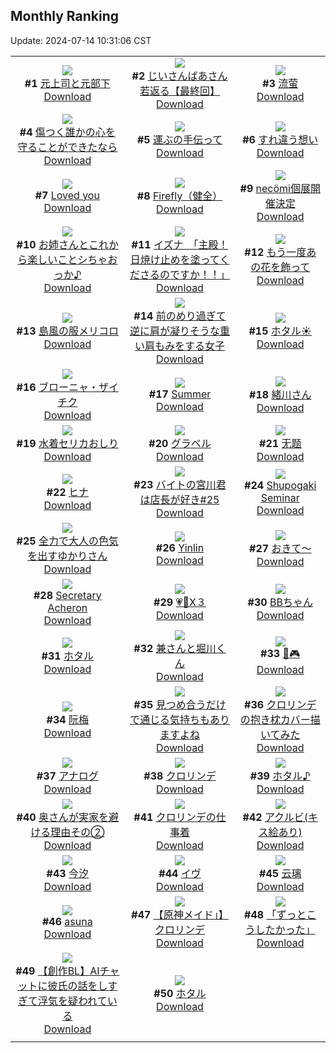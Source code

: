 ## Monthly Ranking
Update: 2024-07-14 10:31:06 CST

|      |      |      |
| :----: | :----: | :----: |
| ![](https://i.pixiv.re/c/240x480/img-master/img/2024/06/15/00/03/16/119640302_p0_master1200.jpg)<br>**#1** [元上司と元部下](https://www.pixiv.net/artworks/119640302)<br>[Download](https://i.pixiv.re/img-original/img/2024/06/15/00/03/16/119640302_p0.jpg) | ![](https://i.pixiv.re/c/240x480/img-master/img/2024/06/15/12/57/10/119650997_p0_master1200.jpg)<br>**#2** [じいさんばあさん若返る【最終回】](https://www.pixiv.net/artworks/119650997)<br>[Download](https://i.pixiv.re/img-original/img/2024/06/15/12/57/10/119650997_p0.png) | ![](https://i.pixiv.re/c/240x480/img-master/img/2024/06/15/00/02/24/119640233_p0_master1200.jpg)<br>**#3** [流萤](https://www.pixiv.net/artworks/119640233)<br>[Download](https://i.pixiv.re/img-original/img/2024/06/15/00/02/24/119640233_p0.jpg) |
| ![](https://i.pixiv.re/c/240x480/img-master/img/2024/06/15/00/00/31/119639984_p0_master1200.jpg)<br>**#4** [傷つく誰かの心を守ることができたなら](https://www.pixiv.net/artworks/119639984)<br>[Download](https://i.pixiv.re/img-original/img/2024/06/15/00/00/31/119639984_p0.png) | ![](https://i.pixiv.re/c/240x480/img-master/img/2024/06/15/22/30/04/119668563_p0_master1200.jpg)<br>**#5** [運ぶの手伝って](https://www.pixiv.net/artworks/119668563)<br>[Download](https://i.pixiv.re/img-original/img/2024/06/15/22/30/04/119668563_p0.jpg) | ![](https://i.pixiv.re/c/240x480/img-master/img/2024/06/15/00/00/27/119639966_p0_master1200.jpg)<br>**#6** [すれ違う想い](https://www.pixiv.net/artworks/119639966)<br>[Download](https://i.pixiv.re/img-original/img/2024/06/15/00/00/27/119639966_p0.png) |
| ![](https://i.pixiv.re/c/240x480/img-master/img/2024/06/15/00/08/44/119640555_p0_master1200.jpg)<br>**#7** [Loved you](https://www.pixiv.net/artworks/119640555)<br>[Download](https://i.pixiv.re/img-original/img/2024/06/15/00/08/44/119640555_p0.jpg) | ![](https://i.pixiv.re/c/240x480/img-master/img/2024/06/14/23/15/46/119638451_p0_master1200.jpg)<br>**#8** [Firefly（健全）](https://www.pixiv.net/artworks/119638451)<br>[Download](https://i.pixiv.re/img-original/img/2024/06/14/23/15/46/119638451_p0.png) | ![](https://i.pixiv.re/c/240x480/img-master/img/2024/06/15/00/00/29/119639975_p0_master1200.jpg)<br>**#9** [necömi個展開催決定](https://www.pixiv.net/artworks/119639975)<br>[Download](https://i.pixiv.re/img-original/img/2024/06/15/00/00/29/119639975_p0.png) |
| ![](https://i.pixiv.re/c/240x480/img-master/img/2024/06/15/00/00/21/119639946_p0_master1200.jpg)<br>**#10** [お姉さんとこれから楽しいことシちゃおっか♪](https://www.pixiv.net/artworks/119639946)<br>[Download](https://i.pixiv.re/img-original/img/2024/06/15/00/00/21/119639946_p0.jpg) | ![](https://i.pixiv.re/c/240x480/img-master/img/2024/06/16/08/00/07/119680513_p0_master1200.jpg)<br>**#11** [イズナ　「主殿！日焼け止めを塗ってくださるのですか！！」](https://www.pixiv.net/artworks/119680513)<br>[Download](https://i.pixiv.re/img-original/img/2024/06/16/08/00/07/119680513_p0.jpg) | ![](https://i.pixiv.re/c/240x480/img-master/img/2024/06/16/00/01/08/119671898_p0_master1200.jpg)<br>**#12** [もう一度あの花を飾って](https://www.pixiv.net/artworks/119671898)<br>[Download](https://i.pixiv.re/img-original/img/2024/06/16/00/01/08/119671898_p0.jpg) |
| ![](https://i.pixiv.re/c/240x480/img-master/img/2024/06/15/05/00/04/119646047_p0_master1200.jpg)<br>**#13** [島風の服メリコロ](https://www.pixiv.net/artworks/119646047)<br>[Download](https://i.pixiv.re/img-original/img/2024/06/15/05/00/04/119646047_p0.jpg) | ![](https://i.pixiv.re/c/240x480/img-master/img/2024/06/15/19/42/10/119662865_p0_master1200.jpg)<br>**#14** [前のめり過ぎて逆に肩が凝りそうな重い肩もみをする女子](https://www.pixiv.net/artworks/119662865)<br>[Download](https://i.pixiv.re/img-original/img/2024/06/15/19/42/10/119662865_p0.jpg) | ![](https://i.pixiv.re/c/240x480/img-master/img/2024/06/14/00/00/25/119611543_p0_master1200.jpg)<br>**#15** [ホタル☀️](https://www.pixiv.net/artworks/119611543)<br>[Download](https://i.pixiv.re/img-original/img/2024/06/14/00/00/25/119611543_p0.jpg) |
| ![](https://i.pixiv.re/c/240x480/img-master/img/2024/06/15/00/00/45/119640028_p0_master1200.jpg)<br>**#16** [ブローニャ・ザイチク](https://www.pixiv.net/artworks/119640028)<br>[Download](https://i.pixiv.re/img-original/img/2024/06/15/00/00/45/119640028_p0.jpg) | ![](https://i.pixiv.re/c/240x480/img-master/img/2024/06/15/18/09/22/119660385_p0_master1200.jpg)<br>**#17** [Summer](https://www.pixiv.net/artworks/119660385)<br>[Download](https://i.pixiv.re/img-original/img/2024/06/15/18/09/22/119660385_p0.jpg) | ![](https://i.pixiv.re/c/240x480/img-master/img/2024/06/15/08/07/57/119648318_p0_master1200.jpg)<br>**#18** [緒川さん](https://www.pixiv.net/artworks/119648318)<br>[Download](https://i.pixiv.re/img-original/img/2024/06/15/08/07/57/119648318_p0.png) |
| ![](https://i.pixiv.re/c/240x480/img-master/img/2024/06/15/00/00/24/119639952_p0_master1200.jpg)<br>**#19** [水着セリカおしり](https://www.pixiv.net/artworks/119639952)<br>[Download](https://i.pixiv.re/img-original/img/2024/06/15/00/00/24/119639952_p0.png) | ![](https://i.pixiv.re/c/240x480/img-master/img/2024/06/15/17/31/01/119659249_p0_master1200.jpg)<br>**#20** [グラベル](https://www.pixiv.net/artworks/119659249)<br>[Download](https://i.pixiv.re/img-original/img/2024/06/15/17/31/01/119659249_p0.jpg) | ![](https://i.pixiv.re/c/240x480/img-master/img/2024/06/13/11/33/25/119594735_p0_master1200.jpg)<br>**#21** [无题](https://www.pixiv.net/artworks/119594735)<br>[Download](https://i.pixiv.re/img-original/img/2024/06/13/11/33/25/119594735_p0.png) |
| ![](https://i.pixiv.re/c/240x480/img-master/img/2024/06/15/17/50/56/119659734_p0_master1200.jpg)<br>**#22** [ヒナ](https://www.pixiv.net/artworks/119659734)<br>[Download](https://i.pixiv.re/img-original/img/2024/06/15/17/50/56/119659734_p0.jpg) | ![](https://i.pixiv.re/c/240x480/img-master/img/2024/06/15/10/26/26/119650500_p0_master1200.jpg)<br>**#23** [バイトの宮川君は店長が好き#25](https://www.pixiv.net/artworks/119650500)<br>[Download](https://i.pixiv.re/img-original/img/2024/06/15/10/26/26/119650500_p0.png) | ![](https://i.pixiv.re/c/240x480/img-master/img/2024/06/14/11/19/37/119621804_p0_master1200.jpg)<br>**#24** [Shupogaki Seminar](https://www.pixiv.net/artworks/119621804)<br>[Download](https://i.pixiv.re/img-original/img/2024/06/14/11/19/37/119621804_p0.png) |
| ![](https://i.pixiv.re/c/240x480/img-master/img/2024/06/16/22/35/04/119703933_p0_master1200.jpg)<br>**#25** [全力で大人の色気を出すゆかりさん](https://www.pixiv.net/artworks/119703933)<br>[Download](https://i.pixiv.re/img-original/img/2024/06/16/22/35/04/119703933_p0.jpg) | ![](https://i.pixiv.re/c/240x480/img-master/img/2024/06/15/23/34/10/119670822_p0_master1200.jpg)<br>**#26** [Yinlin](https://www.pixiv.net/artworks/119670822)<br>[Download](https://i.pixiv.re/img-original/img/2024/06/15/23/34/10/119670822_p0.jpg) | ![](https://i.pixiv.re/c/240x480/img-master/img/2024/06/15/18/11/21/119660440_p0_master1200.jpg)<br>**#27** [おきて～](https://www.pixiv.net/artworks/119660440)<br>[Download](https://i.pixiv.re/img-original/img/2024/06/15/18/11/21/119660440_p0.jpg) |
| ![](https://i.pixiv.re/c/240x480/img-master/img/2024/06/14/16/30/01/119626611_p0_master1200.jpg)<br>**#28** [Secretary Acheron](https://www.pixiv.net/artworks/119626611)<br>[Download](https://i.pixiv.re/img-original/img/2024/06/14/16/30/01/119626611_p0.jpg) | ![](https://i.pixiv.re/c/240x480/img-master/img/2024/06/17/00/03/26/119707619_p0_master1200.jpg)<br>**#29** [💗💙X３](https://www.pixiv.net/artworks/119707619)<br>[Download](https://i.pixiv.re/img-original/img/2024/06/17/00/03/26/119707619_p0.jpg) | ![](https://i.pixiv.re/c/240x480/img-master/img/2024/06/14/21/02/14/119633985_p0_master1200.jpg)<br>**#30** [BBちゃん](https://www.pixiv.net/artworks/119633985)<br>[Download](https://i.pixiv.re/img-original/img/2024/06/14/21/02/14/119633985_p0.jpg) |
| ![](https://i.pixiv.re/c/240x480/img-master/img/2024/06/16/18/00/10/119693811_p0_master1200.jpg)<br>**#31** [ホタル](https://www.pixiv.net/artworks/119693811)<br>[Download](https://i.pixiv.re/img-original/img/2024/06/16/18/00/10/119693811_p0.jpg) | ![](https://i.pixiv.re/c/240x480/img-master/img/2024/06/14/00/00/22/119611529_p0_master1200.jpg)<br>**#32** [兼さんと堀川くん](https://www.pixiv.net/artworks/119611529)<br>[Download](https://i.pixiv.re/img-original/img/2024/06/14/00/00/22/119611529_p0.png) | ![](https://i.pixiv.re/c/240x480/img-master/img/2024/06/13/00/00/35/119584588_p0_master1200.jpg)<br>**#33** [🐰🎮](https://www.pixiv.net/artworks/119584588)<br>[Download](https://i.pixiv.re/img-original/img/2024/06/13/00/00/35/119584588_p0.jpg) |
| ![](https://i.pixiv.re/c/240x480/img-master/img/2024/06/15/13/48/19/119653264_p0_master1200.jpg)<br>**#34** [阮梅](https://www.pixiv.net/artworks/119653264)<br>[Download](https://i.pixiv.re/img-original/img/2024/06/15/13/48/19/119653264_p0.jpg) | ![](https://i.pixiv.re/c/240x480/img-master/img/2024/06/14/00/00/32/119611574_p0_master1200.jpg)<br>**#35** [見つめ合うだけで通じる気持ちもありますよね](https://www.pixiv.net/artworks/119611574)<br>[Download](https://i.pixiv.re/img-original/img/2024/06/14/00/00/32/119611574_p0.jpg) | ![](https://i.pixiv.re/c/240x480/img-master/img/2024/06/13/18/30/42/119601754_p0_master1200.jpg)<br>**#36** [クロリンデの抱き枕カバー描いてみた](https://www.pixiv.net/artworks/119601754)<br>[Download](https://i.pixiv.re/img-original/img/2024/06/13/18/30/42/119601754_p0.jpg) |
| ![](https://i.pixiv.re/c/240x480/img-master/img/2024/06/15/00/09/59/119640675_p0_master1200.jpg)<br>**#37** [アナログ](https://www.pixiv.net/artworks/119640675)<br>[Download](https://i.pixiv.re/img-original/img/2024/06/15/00/09/59/119640675_p0.jpg) | ![](https://i.pixiv.re/c/240x480/img-master/img/2024/06/14/15/51/26/119625951_p0_master1200.jpg)<br>**#38** [クロリンデ](https://www.pixiv.net/artworks/119625951)<br>[Download](https://i.pixiv.re/img-original/img/2024/06/14/15/51/26/119625951_p0.png) | ![](https://i.pixiv.re/c/240x480/img-master/img/2024/06/16/12/00/07/119685067_p0_master1200.jpg)<br>**#39** [ホタル♪](https://www.pixiv.net/artworks/119685067)<br>[Download](https://i.pixiv.re/img-original/img/2024/06/16/12/00/07/119685067_p0.jpg) |
| ![](https://i.pixiv.re/c/240x480/img-master/img/2024/06/15/00/07/04/119640552_p0_master1200.jpg)<br>**#40** [奥さんが実家を避ける理由その②](https://www.pixiv.net/artworks/119640552)<br>[Download](https://i.pixiv.re/img-original/img/2024/06/15/00/07/04/119640552_p0.jpg) | ![](https://i.pixiv.re/c/240x480/img-master/img/2024/06/17/16/53/48/119723581_p0_master1200.jpg)<br>**#41** [クロリンデの仕事着](https://www.pixiv.net/artworks/119723581)<br>[Download](https://i.pixiv.re/img-original/img/2024/06/17/16/53/48/119723581_p0.png) | ![](https://i.pixiv.re/c/240x480/img-master/img/2024/06/15/14/28/24/119655329_p0_master1200.jpg)<br>**#42** [アクルビ(キス絵あり)](https://www.pixiv.net/artworks/119655329)<br>[Download](https://i.pixiv.re/img-original/img/2024/06/15/14/28/24/119655329_p0.jpg) |
| ![](https://i.pixiv.re/c/240x480/img-master/img/2024/06/14/13/18/05/119623837_p0_master1200.jpg)<br>**#43** [今汐](https://www.pixiv.net/artworks/119623837)<br>[Download](https://i.pixiv.re/img-original/img/2024/06/14/13/18/05/119623837_p0.png) | ![](https://i.pixiv.re/c/240x480/img-master/img/2024/06/15/00/00/29/119639977_p0_master1200.jpg)<br>**#44** [イヴ](https://www.pixiv.net/artworks/119639977)<br>[Download](https://i.pixiv.re/img-original/img/2024/06/15/00/00/29/119639977_p0.jpg) | ![](https://i.pixiv.re/c/240x480/img-master/img/2024/06/16/21/25/22/119701027_p0_master1200.jpg)<br>**#45** [云璃](https://www.pixiv.net/artworks/119701027)<br>[Download](https://i.pixiv.re/img-original/img/2024/06/16/21/25/22/119701027_p0.jpg) |
| ![](https://i.pixiv.re/c/240x480/img-master/img/2024/06/14/00/14/29/119612288_p0_master1200.jpg)<br>**#46** [asuna](https://www.pixiv.net/artworks/119612288)<br>[Download](https://i.pixiv.re/img-original/img/2024/06/14/00/14/29/119612288_p0.jpg) | ![](https://i.pixiv.re/c/240x480/img-master/img/2024/06/15/00/29/04/119641326_p0_master1200.jpg)<br>**#47** [【原神メイド」】クロリンデ](https://www.pixiv.net/artworks/119641326)<br>[Download](https://i.pixiv.re/img-original/img/2024/06/15/00/29/04/119641326_p0.jpg) | ![](https://i.pixiv.re/c/240x480/img-master/img/2024/06/15/00/56/40/119642180_p0_master1200.jpg)<br>**#48** [「ずっとこうしたかった」](https://www.pixiv.net/artworks/119642180)<br>[Download](https://i.pixiv.re/img-original/img/2024/06/15/00/56/40/119642180_p0.jpg) |
| ![](https://i.pixiv.re/c/240x480/img-master/img/2024/06/15/12/00/33/119652268_p0_master1200.jpg)<br>**#49** [【創作BL】AIチャットに彼氏の話をしすぎて浮気を疑われている](https://www.pixiv.net/artworks/119652268)<br>[Download](https://i.pixiv.re/img-original/img/2024/06/15/12/00/33/119652268_p0.jpg) | ![](https://i.pixiv.re/c/240x480/img-master/img/2024/06/15/01/00/03/119642269_p0_master1200.jpg)<br>**#50** [ホタル](https://www.pixiv.net/artworks/119642269)<br>[Download](https://i.pixiv.re/img-original/img/2024/06/15/01/00/03/119642269_p0.jpg) |
|      |
